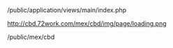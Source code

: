 /public/application/views/main/index.php

http://cbd.72work.com/mex/cbd/img/page/loading.png


/public/mex/cbd